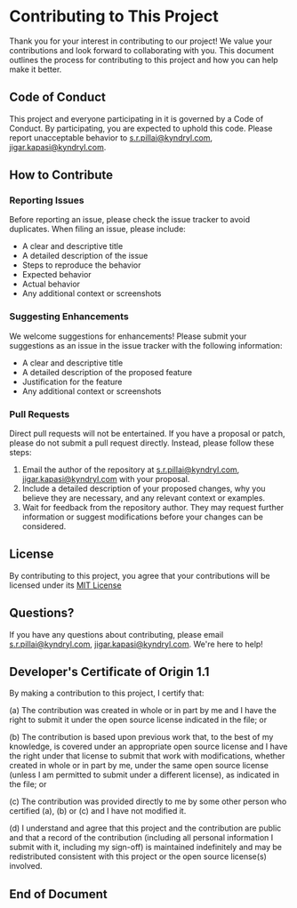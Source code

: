 # Contributing to This Project

Thank you for your interest in contributing to our project! We value your contributions and look forward to collaborating with you. This document outlines the process for contributing to this project and how you can help make it better.

## Code of Conduct

This project and everyone participating in it is governed by a Code of Conduct. By participating, you are expected to uphold this code. Please report unacceptable behavior to [s.r.pillai@kyndryl.com](mailto:s.r.pillai@kyndryl.com), [jigar.kapasi@kyndryl.com](mailto:jigar.kapasi@kyndryl.com).

## How to Contribute

### Reporting Issues

Before reporting an issue, please check the issue tracker to avoid duplicates. When filing an issue, please include:

- A clear and descriptive title
- A detailed description of the issue
- Steps to reproduce the behavior
- Expected behavior
- Actual behavior
- Any additional context or screenshots

### Suggesting Enhancements

We welcome suggestions for enhancements! Please submit your suggestions as an issue in the issue tracker with the following information:

- A clear and descriptive title
- A detailed description of the proposed feature
- Justification for the feature
- Any additional context or screenshots

### Pull Requests

Direct pull requests will not be entertained. If you have a proposal or patch, please do not submit a pull request directly. Instead, please follow these steps:

1. Email the author of the repository at [s.r.pillai@kyndryl.com](mailto:s.r.pillai@kyndryl.com), [jigar.kapasi@kyndryl.com](mailto:jigar.kapasi@kyndryl.com) with your proposal.
2. Include a detailed description of your proposed changes, why you believe they are necessary, and any relevant context or examples.
3. Wait for feedback from the repository author. They may request further information or suggest modifications before your changes can be considered.

## License

By contributing to this project, you agree that your contributions will be licensed under its [MIT License](LICENSE)

## Questions?

If you have any questions about contributing, please email [s.r.pillai@kyndryl.com](mailto:s.r.pillai@kyndryl.com), [jigar.kapasi@kyndryl.com](mailto:jigar.kapasi@kyndryl.com). We're here to help!

## Developer's Certificate of Origin 1.1

By making a contribution to this project, I certify that:

(a) The contribution was created in whole or in part by me and I
    have the right to submit it under the open source license
    indicated in the file; or

(b) The contribution is based upon previous work that, to the best
    of my knowledge, is covered under an appropriate open source
    license and I have the right under that license to submit that
    work with modifications, whether created in whole or in part
    by me, under the same open source license (unless I am
    permitted to submit under a different license), as indicated
    in the file; or

(c) The contribution was provided directly to me by some other
    person who certified (a), (b) or (c) and I have not modified
    it.

(d) I understand and agree that this project and the contribution
    are public and that a record of the contribution (including all
    personal information I submit with it, including my sign-off) is
    maintained indefinitely and may be redistributed consistent with
    this project or the open source license(s) involved.

## End of Document
